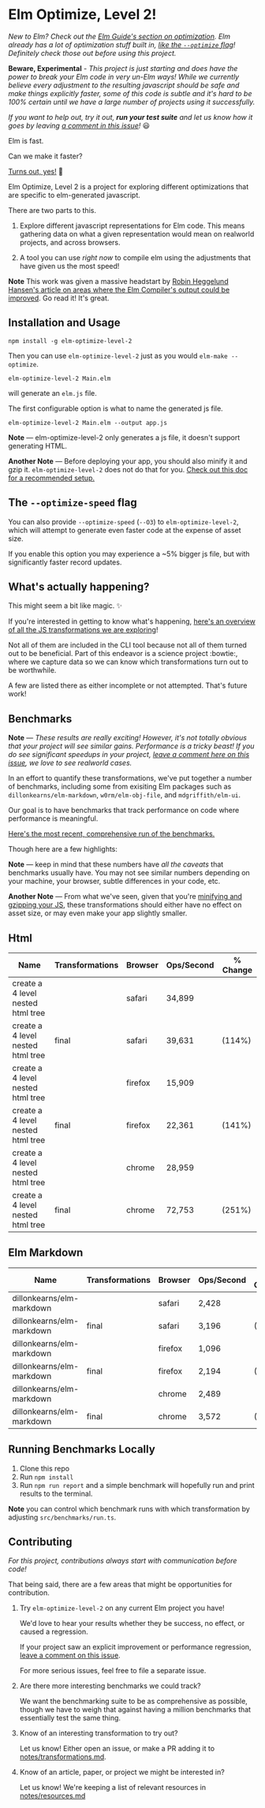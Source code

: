 # Elm Optimize, Level 2!

_New to Elm? Check out the [Elm Guide's section on optimization](https://guide.elm-lang.org/optimization/). Elm already has a lot of optimization stuff built in, [like the `--optimize` flag](https://guide.elm-lang.org/optimization/asset_size.html)! Definitely check those out before using this project._

**Beware, Experimental** - _This project is just starting and does have the power to break your Elm code in very un-Elm ways! While we currently believe every adjustment to the resulting javascript should be safe and make things explicitly faster, some of this code is subtle and it's hard to be 100% certain until we have a large number of projects using it successfully._

_If you want to help out, try it out, **run your test suite** and let us know how it goes by leaving [a comment in this issue](https://github.com/mdgriffith/elm-optimize-level-2/issues/15)!_ :smiley:

Elm is fast.

Can we make it faster?

[Turns out, yes!](#Benchmarks) :rocket:

Elm Optimize, Level 2 is a project for exploring different optimizations that are specific to elm-generated javascript.

There are two parts to this.

1. Explore different javascript representations for Elm code. This means gathering data on what a given representation would mean on realworld projects, and across browsers.

2. A tool you can use _right now_ to compile elm using the adjustments that have given us the most speed!

**Note** This work was given a massive headstart by [Robin Heggelund Hansen's article on areas where the Elm Compiler's output could be improved](https://dev.to/skinney/improving-elm-s-compiler-output-5e1h). Go read it! It's great.

## Installation and Usage

```
npm install -g elm-optimize-level-2
```

Then you can use `elm-optimize-level-2` just as you would `elm-make --optimize`.

```
elm-optimize-level-2 Main.elm
```

will generate an `elm.js` file.

The first configurable option is what to name the generated js file.

```
elm-optimize-level-2 Main.elm --output app.js
```

**Note** — elm-optimize-level-2 only generates a js file, it doesn't support generating HTML.

**Another Note** — Before deploying your app, you should also minify it and gzip it. `elm-optimize-level-2` does not do that for you. [Check out this doc for a recommended setup.](notes/minification.md)

## The `--optimize-speed` flag

You can also provide `--optimize-speed` (`--O3`) to `elm-optimize-level-2`, which will attempt to generate even faster code at the expense of asset size.

If you enable this option you may experience a ~5% bigger js file, but with significantly faster record updates.


## What's actually happening?

This might seem a bit like magic. :sparkles:

If you're interested in getting to know what's happening, [here's an overview of all the JS transformations we are exploring](notes/transformations.md)!

Not all of them are included in the CLI tool because not all of them turned out to be beneficial. Part of this endeavor is a science project :bowtie:, where we capture data so we can know which transformations turn out to be worthwhile.

A few are listed there as either incomplete or not attempted. That's future work!

## Benchmarks

**Note** — _These results are really exciting! However, it's not totally obvious that your project will see similar gains. Performance is a tricky beast! If you do see significant speedups in your project, [leave a comment here on this issue](https://github.com/mdgriffith/elm-optimize-level-2/issues/15), we love to see realworld cases._

In an effort to quantify these transformations, we've put together a number of benchmarks, including some from exisiting Elm packages such as `dillonkearns/elm-markdown`, `w0rm/elm-obj-file`, and `mdgriffith/elm-ui`.

Our goal is to have benchmarks that track performance on code where performance is meaningful.

[Here's the most recent, comprehensive run of the benchmarks.](data/current.md)

Though here are a few highlights:

**Note** — keep in mind that these numbers have _all the caveats_ that benchmarks usually have. You may not see similar numbers depending on your machine, your browser, subtle differences in your code, etc.

**Another Note** — From what we've seen, given that you're [minifying and gzipping your JS](notes/minification.md), these transformations should either have no effect on asset size, or may even make your app slightly smaller.

## Html

| Name                              | Transformations | Browser | Ops/Second | % Change |
| --------------------------------- | --------------- | ------- | ---------- | -------- |
| create a 4 level nested html tree |                 | safari  | 34,899     |          |
| create a 4 level nested html tree | final           | safari  | 39,631     | (114%)   |
| create a 4 level nested html tree |                 | firefox | 15,909     |          |
| create a 4 level nested html tree | final           | firefox | 22,361     | (141%)   |
| create a 4 level nested html tree |                 | chrome  | 28,959     |          |
| create a 4 level nested html tree | final           | chrome  | 72,753     | (251%)   |

## Elm Markdown

| Name                      | Transformations | Browser | Ops/Second | % Change |
| ------------------------- | --------------- | ------- | ---------- | -------- |
| dillonkearns/elm-markdown |                 | safari  | 2,428      |          |
| dillonkearns/elm-markdown | final           | safari  | 3,196      | (132%)   |
| dillonkearns/elm-markdown |                 | firefox | 1,096      |          |
| dillonkearns/elm-markdown | final           | firefox | 2,194      | (200%)   |
| dillonkearns/elm-markdown |                 | chrome  | 2,489      |          |
| dillonkearns/elm-markdown | final           | chrome  | 3,572      | (144%)   |

## Running Benchmarks Locally

1. Clone this repo
2. Run `npm install`
3. Run `npm run report` and a simple benchmark will hopefully run and print results to the terminal.

**Note** you can control which benchmark runs with which transformation by adjusting `src/benchmarks/run.ts`.

## Contributing

_For this project, contributions always start with communication before code!_

That being said, there are a few areas that might be opportunities for contribution.

1. Try `elm-optimize-level-2` on any current Elm project you have!

   We'd love to hear your results whether they be success, no effect, or caused a regression.

   If your project saw an explicit improvement or performance regression, [leave a comment on this issue](https://github.com/mdgriffith/elm-optimize-level-2/issues/15).

   For more serious issues, feel free to file a separate issue.

2. Are there more interesting benchmarks we could track?

   We want the benchmarking suite to be as comprehensive as possible, though we have to weigh that against having a million benchmarks that essentially test the same thing.

3. Know of an interesting transformation to try out?

   Let us know! Either open an issue, or make a PR adding it to [notes/transformations.md](notes/transformations.md).

4. Know of an article, paper, or project we might be interested in?

   Let us know! We're keeping a list of relevant resources in [notes/resources.md](notes/resources.md)
